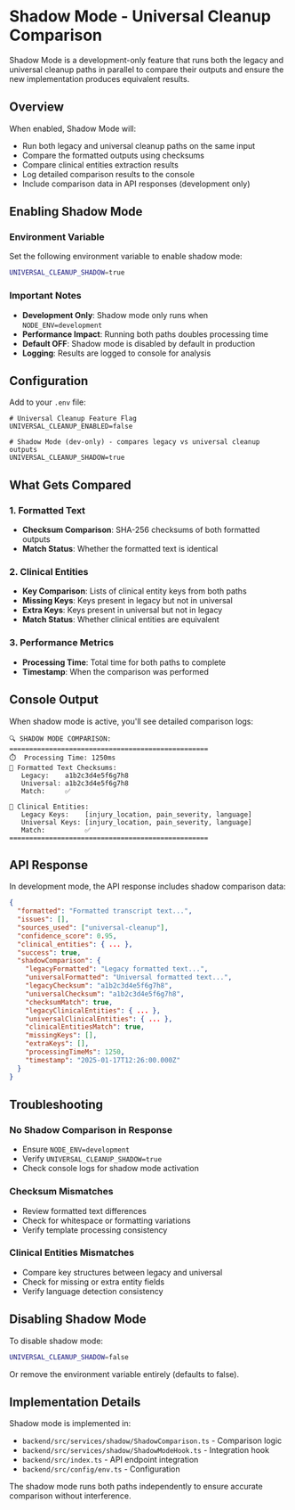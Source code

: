 # Shadow Mode - Universal Cleanup Comparison

Shadow Mode is a development-only feature that runs both the legacy and universal cleanup paths in parallel to compare their outputs and ensure the new implementation produces equivalent results.

## Overview

When enabled, Shadow Mode will:
- Run both legacy and universal cleanup paths on the same input
- Compare the formatted outputs using checksums
- Compare clinical entities extraction results
- Log detailed comparison results to the console
- Include comparison data in API responses (development only)

## Enabling Shadow Mode

### Environment Variable

Set the following environment variable to enable shadow mode:

```bash
UNIVERSAL_CLEANUP_SHADOW=true
```

### Important Notes

- **Development Only**: Shadow mode only runs when `NODE_ENV=development`
- **Performance Impact**: Running both paths doubles processing time
- **Default OFF**: Shadow mode is disabled by default in production
- **Logging**: Results are logged to console for analysis

## Configuration

Add to your `.env` file:

```env
# Universal Cleanup Feature Flag
UNIVERSAL_CLEANUP_ENABLED=false

# Shadow Mode (dev-only) - compares legacy vs universal cleanup outputs
UNIVERSAL_CLEANUP_SHADOW=true
```

## What Gets Compared

### 1. Formatted Text
- **Checksum Comparison**: SHA-256 checksums of both formatted outputs
- **Match Status**: Whether the formatted text is identical

### 2. Clinical Entities
- **Key Comparison**: Lists of clinical entity keys from both paths
- **Missing Keys**: Keys present in legacy but not in universal
- **Extra Keys**: Keys present in universal but not in legacy
- **Match Status**: Whether clinical entities are equivalent

### 3. Performance Metrics
- **Processing Time**: Total time for both paths to complete
- **Timestamp**: When the comparison was performed

## Console Output

When shadow mode is active, you'll see detailed comparison logs:

```
🔍 SHADOW MODE COMPARISON:
==================================================
⏱️  Processing Time: 1250ms
📝 Formatted Text Checksums:
   Legacy:    a1b2c3d4e5f6g7h8
   Universal: a1b2c3d4e5f6g7h8
   Match:     ✅

🏥 Clinical Entities:
   Legacy Keys:    [injury_location, pain_severity, language]
   Universal Keys: [injury_location, pain_severity, language]
   Match:          ✅
==================================================
```

## API Response

In development mode, the API response includes shadow comparison data:

```json
{
  "formatted": "Formatted transcript text...",
  "issues": [],
  "sources_used": ["universal-cleanup"],
  "confidence_score": 0.95,
  "clinical_entities": { ... },
  "success": true,
  "shadowComparison": {
    "legacyFormatted": "Legacy formatted text...",
    "universalFormatted": "Universal formatted text...",
    "legacyChecksum": "a1b2c3d4e5f6g7h8",
    "universalChecksum": "a1b2c3d4e5f6g7h8",
    "checksumMatch": true,
    "legacyClinicalEntities": { ... },
    "universalClinicalEntities": { ... },
    "clinicalEntitiesMatch": true,
    "missingKeys": [],
    "extraKeys": [],
    "processingTimeMs": 1250,
    "timestamp": "2025-01-17T12:26:00.000Z"
  }
}
```

## Troubleshooting

### No Shadow Comparison in Response
- Ensure `NODE_ENV=development`
- Verify `UNIVERSAL_CLEANUP_SHADOW=true`
- Check console logs for shadow mode activation

### Checksum Mismatches
- Review formatted text differences
- Check for whitespace or formatting variations
- Verify template processing consistency

### Clinical Entities Mismatches
- Compare key structures between legacy and universal
- Check for missing or extra entity fields
- Verify language detection consistency

## Disabling Shadow Mode

To disable shadow mode:

```bash
UNIVERSAL_CLEANUP_SHADOW=false
```

Or remove the environment variable entirely (defaults to false).

## Implementation Details

Shadow mode is implemented in:
- `backend/src/services/shadow/ShadowComparison.ts` - Comparison logic
- `backend/src/services/shadow/ShadowModeHook.ts` - Integration hook
- `backend/src/index.ts` - API endpoint integration
- `backend/src/config/env.ts` - Configuration

The shadow mode runs both paths independently to ensure accurate comparison without interference.
